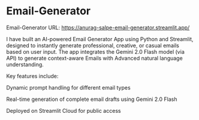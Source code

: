 # Email-Generator
Email-Generator URL: https://anurag-salpe-email-generator.streamlit.app/

I have built an AI-powered Email Generator App using Python and Streamlit, designed to instantly generate professional, creative, or casual emails based on user input. The app integrates the Gemini 2.0 Flash model (via API) to generate context-aware Emails with Advanced natural language understanding.

Key features include:

Dynamic prompt handling for different email types

Real-time generation of complete email drafts using Gemini 2.0 Flash

Deployed on Streamlit Cloud for public access
